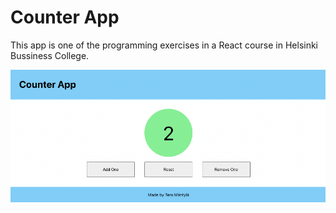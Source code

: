 # Counter App

This app is one of the programming exercises in a React course in Helsinki Bussiness College.

![screenshot](CounterApp.png)
